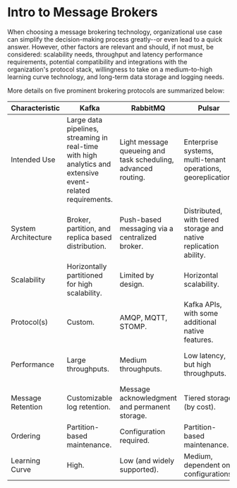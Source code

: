 # Intro to Message Brokers
When choosing a message brokering technology, organizational use case can simplify the decision-making process greatly--or even lead to a quick answer. However, other factors are relevant and should, if not must, be considered: scalability needs, throughput and latency performance requirements, potential compatibility and integrations with the organization's protocol stack, willingness to take on a medium-to-high learning curve technology, and long-term data storage and logging needs.
  
More details on five prominent brokering protocols are summarized below:
  
| Characteristic | Kafka | RabbitMQ | Pulsar | ActiveMQ | NATS |
| ---- | ---- | ---- | ---- | ---- | ---- |
| Intended Use | Large data pipelines, streaming in real-time with high analytics and extensive event-related requirements. | Light message queueing and task scheduling, advanced routing. | Enterprise systems, multi-tenant operations, georeplication. | Messaging for enterprise-level, Java-based organizations. | Microservices and IoT integrations that must communicate seamlessly. |
| System Architecture | Broker, partition, and replica based distribution. | Push-based messaging via a centralized broker. | Distributed, with tiered storage and native replication ability. | Supports many protocols with its centralized broker. | P2P connections. Broker not required. |
| Scalability | Horizontally partitioned for high scalability. | Limited by design. | Horizontal scalability. | Somewhat scalable. | High scalability (for lightweight environments). |
| Protocol(s) | Custom. | AMQP, MQTT, STOMP. | Kafka APIs, with some additional native features. | AMQP, JMS, MQTT, STOMP. Can use legacy protocols. | Native NATS protocol. | 
| Performance | Large throughputs. | Medium throughputs. | Low latency, but high throughputs. | Medium throughputs. | Very low latency, but for smaller messages. |
| Message Retention | Customizable log retention. | Message acknowledgment and permanent storage. | Tiered storage (by cost). | Permanent storage (caching optional). | Permanent storage is optional. |
| Ordering | Partition-based maintenance. | Configuration required. | Partition-based maintenance. | Minimal, but customizable. | Not a native feature. |
| Learning Curve | High. | Low (and widely supported). | Medium, dependent on configurations. | Low. | Very Low. |
